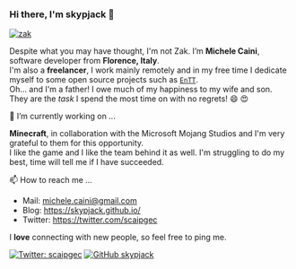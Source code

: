 ### Hi there, I'm skypjack 👋

[![zak](https://user-images.githubusercontent.com/1812216/101640887-5e9ba800-3a31-11eb-8b2f-861f2920301e.gif)](https://github.com/skypjack)

Despite what you may have thought, I'm not Zak. I’m **Michele Caini**, software developer from **Florence, Italy**.<br/>
I'm also a **freelancer**, I work mainly remotely and in my free time I dedicate myself to some open source projects such as [`EnTT`](https://github.com/skypjack/entt).<br/>
Oh... and I'm a father! I owe much of my happiness to my wife and son. They are the _task_ I spend the most time on with no regrets! :smile: :heart_eyes:

🔭 I’m currently working on ...

**Minecraft**, in collaboration with the Microsoft Mojang Studios and I'm very grateful to them for this opportunity.<br/>
I like the game and I like the team behind it as well. I'm struggling to do my best, time will tell me if I have succeeded.

📫 How to reach me ...

* Mail: michele.caini@gmail.com
* Blog: https://skypjack.github.io/
* Twitter: https://twitter.com/scaipgec
  
I **love** connecting with new people, so feel free to ping me.

[![Twitter: scaipgec](https://img.shields.io/twitter/follow/scaipgec?style=social)](https://twitter.com/scaipgec)
[![GitHub skypjack](https://img.shields.io/github/followers/skypjack?label=follow&style=social)](https://github.com/skypjack)
